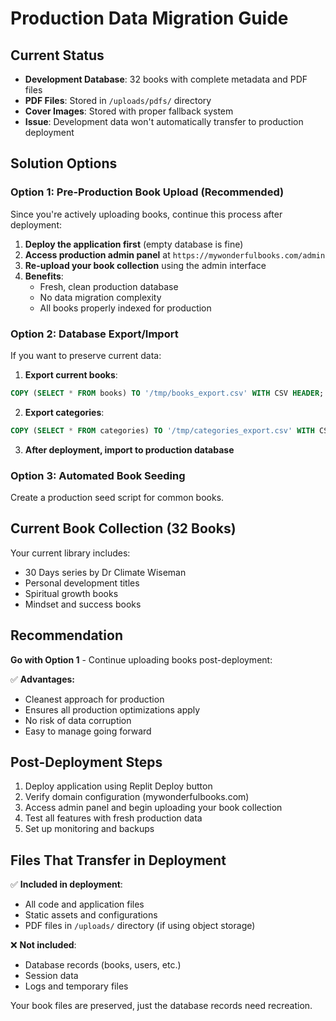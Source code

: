 # Production Data Migration Guide

## Current Status
- **Development Database**: 32 books with complete metadata and PDF files
- **PDF Files**: Stored in `/uploads/pdfs/` directory 
- **Cover Images**: Stored with proper fallback system
- **Issue**: Development data won't automatically transfer to production deployment

## Solution Options

### Option 1: Pre-Production Book Upload (Recommended)
Since you're actively uploading books, continue this process after deployment:

1. **Deploy the application first** (empty database is fine)
2. **Access production admin panel** at `https://mywonderfulbooks.com/admin`
3. **Re-upload your book collection** using the admin interface
4. **Benefits**: 
   - Fresh, clean production database
   - No data migration complexity
   - All books properly indexed for production

### Option 2: Database Export/Import
If you want to preserve current data:

1. **Export current books**:
```sql
COPY (SELECT * FROM books) TO '/tmp/books_export.csv' WITH CSV HEADER;
```

2. **Export categories**:
```sql
COPY (SELECT * FROM categories) TO '/tmp/categories_export.csv' WITH CSV HEADER;
```

3. **After deployment, import to production database**

### Option 3: Automated Book Seeding
Create a production seed script for common books.

## Current Book Collection (32 Books)
Your current library includes:
- 30 Days series by Dr Climate Wiseman
- Personal development titles
- Spiritual growth books  
- Mindset and success books

## Recommendation
**Go with Option 1** - Continue uploading books post-deployment:

✅ **Advantages:**
- Cleanest approach for production
- Ensures all production optimizations apply
- No risk of data corruption
- Easy to manage going forward

## Post-Deployment Steps
1. Deploy application using Replit Deploy button
2. Verify domain configuration (mywonderfulbooks.com)
3. Access admin panel and begin uploading your book collection
4. Test all features with fresh production data
5. Set up monitoring and backups

## Files That Transfer in Deployment
✅ **Included in deployment**:
- All code and application files
- Static assets and configurations
- PDF files in `/uploads/` directory (if using object storage)

❌ **Not included**:
- Database records (books, users, etc.)
- Session data
- Logs and temporary files

Your book files are preserved, just the database records need recreation.